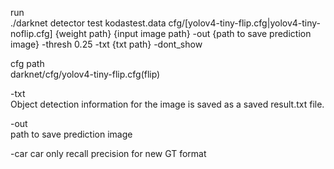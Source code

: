 run  
./darknet detector test kodastest.data cfg/[yolov4-tiny-flip.cfg|yolov4-tiny-noflip.cfg] {weight path} {input image path} -out {path to save prediction image} -thresh 0.25 -txt {txt path} -dont_show

cfg path  
darknet/cfg/yolov4-tiny-flip.cfg(flip)

-txt  
Object detection information for the image is saved as a saved result.txt file.

-out  
path to save prediction image

-car
car only recall precision for new GT format